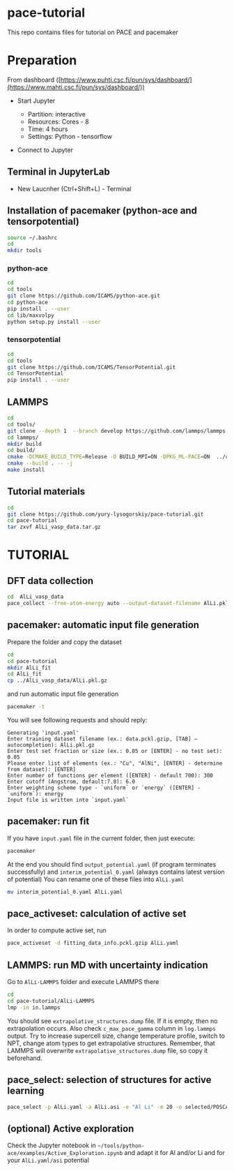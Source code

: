 # pace-tutorial
This repo contains files for tutorial on PACE and pacemaker

# Preparation

From dashboard ([https://www.puhti.csc.fi/pun/sys/dashboard/](https://www.mahti.csc.fi/pun/sys/dashboard/)) 
*  Start Jupyter 
    * Partition: interactive
    * Resources: Cores - 8
    * Time: 4 hours
    * Settings: Python - tensorflow

* Connect to Jupyter

## Terminal in JupyterLab
- New Laucnher (Ctrl+Shift+L) - Terminal


## Installation of pacemaker (python-ace and tensorpotential)

```bash
source ~/.bashrc
cd
mkdir tools
```

### python-ace
```bash
cd
cd tools
git clone https://github.com/ICAMS/python-ace.git
cd python-ace
pip install . --user
cd lib/maxvolpy
python setup.py install --user
```

### tensorpotential
```bash
cd
cd tools 
git clone https://github.com/ICAMS/TensorPotential.git
cd TensorPotential
pip install . --user
```

## LAMMPS
```bash
cd
cd tools/
git clone --depth 1  --branch develop https://github.com/lammps/lammps.git lammps
cd lammps/
mkdir build
cd build/
cmake -DCMAKE_BUILD_TYPE=Release -D BUILD_MPI=ON -DPKG_ML-PACE=ON  ../cmake
cmake --build . -- -j 
make install
```

## Tutorial materials

```bash
cd
git clone https://github.com/yury-lysogorskiy/pace-tutorial.git
cd pace-tutorial
tar zxvf AlLi_vasp_data.tar.gz
```

# TUTORIAL

## DFT data collection

```bash
cd  AlLi_vasp_data
pace_collect --free-atom-energy auto --output-dataset-filename AlLi.pkl.gz
```

## pacemaker: automatic input file generation

Prepare the folder and copy the dataset
```bash
cd
cd pace-tutorial
mkdir AlLi_fit
cd AlLi_fit
cp ../AlLi_vasp_data/AlLi.pkl.gz
```
and run automatic input file generation
```bash
pacemaker -t
```

You will see following requests and should reply:
```
Generating 'input.yaml'
Enter training dataset filename (ex.: data.pckl.gzip, [TAB] – autocompletion): AlLi.pkl.gz
Enter test set fraction or size (ex.: 0.05 or [ENTER] - no test set): 0.05
Please enter list of elements (ex.: "Cu", "AlNi", [ENTER] - determine from dataset): [ENTER]
Enter number of functions per element ([ENTER] - default 700): 300
Enter cutoff (Angstrom, default:7.0): 6.0
Enter weighting scheme type - `uniform` or `energy` ([ENTER] - `uniform`): energy
Input file is written into `input.yaml`
```

## pacemaker: run fit

If you have `input.yaml` file in the current folder, then just execute:

```bash
pacemaker
```

At the end you should find `output_potential.yaml` (if program terminates successfully) and `interim_potential_0.yaml` (always contains latest version of potential)
You can rename one of these files into `AlLi.yaml`

```bash
mv interim_potential_0.yaml AlLi.yaml
```

## pace_activeset: calculation of active set

In order to compute active set, run

```bash
pace_activeset -d fitting_data_info.pckl.gzip AlLi.yaml
```

## LAMMPS: run MD with uncertainty indication

Go to `AlLi-LAMMPS` folder and execute LAMMPS there

```bash
cd
cd pace-tutorial/AlLi-LAMMPS
lmp -in in.lammps
```
You should see `extrapolative_structures.dump` file. If it is empty, then no extrapolation occurs. Also check `c_max_pace_gamma` column in `log.lammps` output.
Try to increase supercell size, change temperature profile, switch to NPT, change atom types to get extrapolative structures.
Remember, that LAMMPS will overwrite `extrapolative_structures.dump` file, so copy it beforehand.

## pace_select: selection of structures for active learning

```bash
pace_select -p AlLi.yaml -a AlLi.asi -e "Al Li" -m 20 -o selected/POSCAR extrapolative_structures.dump
```

## (optional) Active exploration

Check the Jupyter notebook in `~/tools/python-ace/examples/Active_Exploration.ipynb` and adapt it for Al and/or Li and for your `AlLi.yaml/asi` potential
